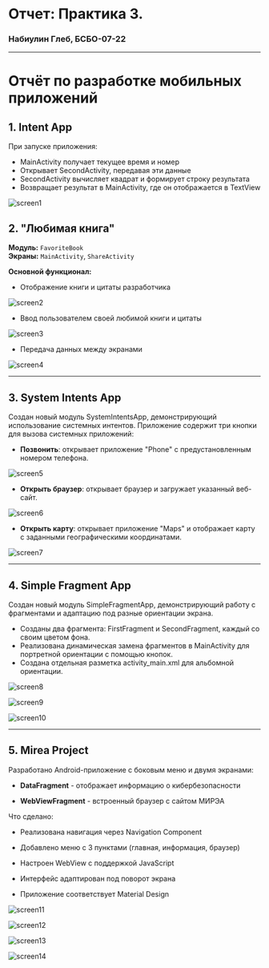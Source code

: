 # Отчет: Практика 3.
### Набиулин Глеб, БСБО-07-22

---
# Отчёт по разработке мобильных приложений

## 1. Intent App

При запуске приложения:

- MainActivity получает текущее время и номер
- Открывает SecondActivity, передавая эти данные
- SecondActivity вычисляет квадрат и формирует строку результата
- Возвращает результат в MainActivity, где он отображается в TextView

![screen1](https://github.com/user-attachments/assets/dae7de0f-d641-4e16-ba14-2aeb2372a738)

## 2. "Любимая книга"

**Модуль:** `FavoriteBook`  
**Экраны:** `MainActivity`, `ShareActivity`

**Основной функционал:**
- Отображение книги и цитаты разработчика

![screen2](https://github.com/user-attachments/assets/923aedf4-40a2-4a4c-93da-e7ad47ccbecd)

- Ввод пользователем своей любимой книги и цитаты

![screen3](https://github.com/user-attachments/assets/cb386ef4-70a8-4f0e-a1d7-7fc01a08e23b)

- Передача данных между экранами

![screen4](https://github.com/user-attachments/assets/4914b902-129a-4733-9639-b7754895bd16)

---
## 3. System Intents App
Создан новый модуль SystemIntentsApp, демонстрирующий использование системных интентов. Приложение содержит три кнопки для вызова системных приложений:

- **Позвонить**: открывает приложение "Phone" с предустановленным номером телефона.

![screen5](https://github.com/user-attachments/assets/52103cc5-feb1-413c-b676-ca74133eced3)

- **Открыть браузер**: открывает браузер и загружает указанный веб-сайт.

![screen6](https://github.com/user-attachments/assets/8d1537c3-bd16-4496-a870-5937f59a976f)

- **Открыть карту**: открывает приложение "Maps" и отображает карту с заданными географическими координатами.

![screen7](https://github.com/user-attachments/assets/596db83c-2bfe-4be0-9177-7c77c080432a)

---
## 4. Simple Fragment App

Создан новый модуль SimpleFragmentApp, демонстрирующий работу с фрагментами и адаптацию под разные ориентации экрана.

- Созданы два фрагмента: FirstFragment и SecondFragment, каждый со своим цветом фона.
- Реализована динамическая замена фрагментов в MainActivity для портретной ориентации с помощью кнопок.
- Создана отдельная разметка activity_main.xml для альбомной ориентации.

![screen8](https://github.com/user-attachments/assets/c96e63bc-fda1-41d4-8ac2-f5ade947dd36)

![screen9](https://github.com/user-attachments/assets/404bc51f-d484-4ea5-ad73-bed36d15dc81)

![screen10](https://github.com/user-attachments/assets/40ecd8ac-da0d-4dcc-9fa4-bbed960fa274)

---
## 5. Mirea Project

Разработано Android-приложение с боковым меню и двумя экранами:

- **DataFragment** - отображает информацию о кибербезопасности

- **WebViewFragment** - встроенный браузер с сайтом МИРЭА

Что сделано:

- Реализована навигация через Navigation Component

- Добавлено меню с 3 пунктами (главная, информация, браузер)

- Настроен WebView с поддержкой JavaScript

- Интерфейс адаптирован под поворот экрана

- Приложение соответствует Material Design

![screen11](https://github.com/user-attachments/assets/c11834a3-bad9-41f5-a28d-cc4052e096ef)

![screen12](https://github.com/user-attachments/assets/ce82abaa-4ceb-4ab6-8596-e9a419311849)

![screen13](https://github.com/user-attachments/assets/363da683-75bc-418b-9a15-80ed0b0183d7)

![screen14](https://github.com/user-attachments/assets/94d75681-4571-4d03-8f04-5ee1b2529a16)
